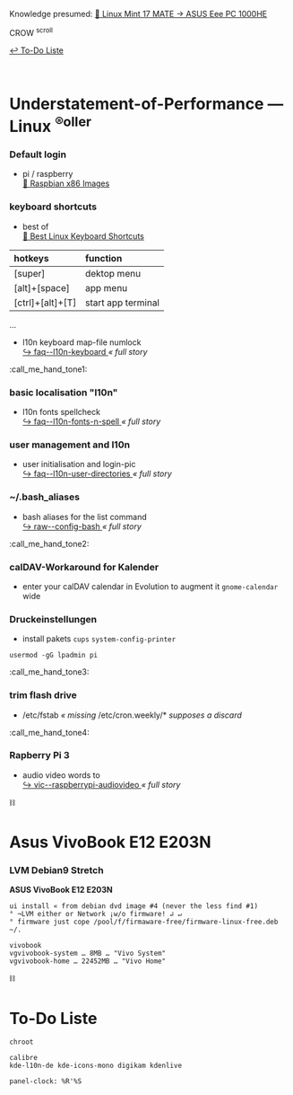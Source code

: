 Knowledge presumed: [ :arrow_up_small: Linux Mint 17 MATE → ASUS Eee PC 1000HE ](https://www.rollator-parcours.com/de/HOWTO/ASUS-Eee-PC-1000HE/Linux-Mint-17-MATE/)

CROW <sup>scroll</sup>

[ :leftwards_arrow_with_hook: To-Do Liste ](#to-do-liste)


<br>

# Understatement-of-Performance — Linux <sup>&reg;oller</sup>
### Default login

+ pi \/ raspberry  
  [ :arrow_up_small: Raspbian x86 Images ](https://downloads.raspberrypi.org/rpd_x86/images/)


### keyboard shortcuts

+ best of  
  [ :arrow_up_small: Best Linux Keyboard Shortcuts ](https://www.linux.com/learn/best-linux-keyboard-shortcuts)

| hotkeys | function |
| :--- | :--- |
| \[super\] | dektop menu |
| \[alt\]+\[space\] | app menu |
| \[ctrl\]+\[alt\]+\[T\] | start app terminal |

…  
+ l10n keyboard map-file numlock  
  [ :arrow_right_hook: faq--l10n-keyboard ](./faq--l10n-keyboard.md) _« full story_


:call_me_hand_tone1:

### basic localisation "l10n"

+ l10n fonts spellcheck  
  [ :arrow_right_hook: faq--l10n-fonts-n-spell ](./faq--l10n-fonts-n-spell.md) _« full story_


### user management and l10n

+ user initialisation and login-pic  
  [ :arrow_right_hook: faq--l10n-user-directories ](./faq--l10n-user-directories.md) _« full story_


### ~/.bash_aliases

+ bash aliases for the list command  
  [ :arrow_right_hook: raw--config-bash ](./raw--config-bash.md) _« full story_


:call_me_hand_tone2:

### calDAV-Workaround for Kalender

+ enter your calDAV calendar in Evolution to augment it `gnome-calendar` wide


### Druckeinstellungen

+ install pakets `cups` `system-config-printer`  

```
usermod -gG lpadmin pi
```


:call_me_hand_tone3:

### trim flash drive

+ \/etc\/fstab *« missing* \/etc\/cron.weekly\/\* *supposes a discard*


:call_me_hand_tone4:

### Rapberry Pi 3

+ audio video words to  
  [ :arrow_right_hook: vic--raspberrypi-audiovideo ](./vic--raspberrypi-audiovideo.md) _« full story_


:chains:

# Asus VivoBook E12 E203N
### LVM Debian9 Stretch

**ASUS VivoBook E12 E203N**

```
ui install « from debian dvd image #4 (never the less find #1)
° ¬LVM either or Network ¡w/o firmware! ↲ ↵
° firmware just cope /pool/f/firmaware-free/firmware-linux-free.deb ~/.

vivobook
vgvivobook-system … 8MB … "Vivo System"
vgvivobook-home … 22452MB … "Vivo Home"
```


:chains:

# To-Do Liste

```
chroot

calibre
kde-l10n-de kde-icons-mono digikam kdenlive

panel-clock: %R'%S

```